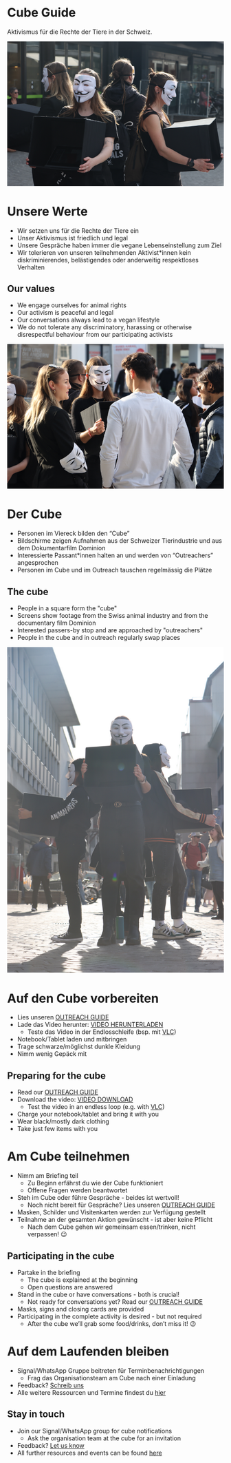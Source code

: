 # Cube Guide
Aktivismus für die Rechte der Tiere in der Schweiz.

![Cube Guide](./assets/images/cube_guide_intro.png "Cube Guide")

# Unsere Werte
- Wir setzen uns für die Rechte der Tiere ein
- Unser Aktivismus ist friedlich und legal
- Unsere Gespräche haben immer die vegane Lebenseinstellung zum Ziel
- Wir tolerieren von unseren teilnehmenden Aktivist\*innen kein diskriminierendes, belästigendes oder anderweitig respektloses Verhalten

## Our values
- We engage ourselves for animal rights
- Our activism is peaceful and legal
- Our conversations always lead to a vegan lifestyle
- We do not tolerate any discriminatory, harassing or otherwise disrespectful behaviour from our participating activists



![Doing Outreach](./assets/images/cube_conversations.png "Doing outreach")

# Der Cube
- Personen im Viereck bilden den “Cube”
- Bildschirme zeigen Aufnahmen aus der Schweizer Tierindustrie und aus dem Dokumentarfilm Dominion
- Interessierte Passant\*innen halten an und werden von “Outreachers” angesprochen
- Personen im Cube und im Outreach tauschen regelmässig die Plätze

## The cube
- People in a square form the "cube"
- Screens show footage from the Swiss animal industry and from the documentary film Dominion
- Interested passers-by stop and are approached by "outreachers"
- People in the cube and in outreach regularly swap places



![Standing in the Cube](./assets/images/cube_standing.png "Standing in the cube")

# Auf den Cube vorbereiten
- Lies unseren [OUTREACH GUIDE](./outreach.html)
- Lade das Video herunter: [VIDEO HERUNTERLADEN](https://drive.google.com/uc?id=1d5qn27noY-JxSZWIbTCMe429KWJ7F6_C&export=download)
  - Teste das Video in der Endlosschleife (bsp. mit [VLC](https://www.videolan.org/vlc/index.de.html))
- Notebook/Tablet laden und mitbringen
- Trage schwarze/möglichst dunkle Kleidung
- Nimm wenig Gepäck mit

## Preparing for the cube
- Read our [OUTREACH GUIDE](./outreach.html)
- Download the video: [VIDEO DOWNLOAD](https://drive.google.com/uc?id=1d5qn27noY-JxSZWIbTCMe429KWJ7F6_C&export=download)
  - Test the video in an endless loop (e.g. with [VLC](https://www.videolan.org/vlc/index.de.html))
- Charge your notebook/tablet and bring it with you
- Wear black/mostly dark clothing
- Take just few items with you

# Am Cube teilnehmen
- Nimm am Briefing teil
  - Zu Beginn erfährst du wie der Cube funktioniert
  - Offene Fragen werden beantwortet
- Steh im Cube oder führe Gespräche - beides ist wertvoll!
  - Noch nicht bereit für Gespräche? Lies unseren [OUTREACH GUIDE](./outreach.html)
- Masken, Schilder und Visitenkarten werden zur Verfügung gestellt
- Teilnahme an der gesamten Aktion gewünscht - ist aber keine Pflicht
  - Nach dem Cube gehen wir gemeinsam essen/trinken, nicht verpassen! 😉

## Participating in the cube
- Partake in the briefing
  - The cube is explained at the beginning
  - Open questions are answered
- Stand in the cube or have conversations - both is crucial!
  - Not ready for conversations yet? Read our [OUTREACH GUIDE](./outreach.html) 
- Masks, signs and closing cards are provided
- Participating in the complete activity is desired - but not required
  - After the cube we’ll grab some food/drinks, don’t miss it! 😉

# Auf dem Laufenden bleiben
- Signal/WhatsApp Gruppe beitreten für Terminbenachrichtigungen
  - Frag das Organisationsteam am Cube nach einer Einladung
- Feedback? [Schreib uns](https://forms.gle/QW3ZR9RHvbV6vThf9)
- Alle weitere Ressourcen und Termine findest du [hier](/#join)

## Stay in touch
- Join our Signal/WhatsApp group for cube notifications
  - Ask the organisation team at the cube for an invitation
- Feedback? [Let us know](https://forms.gle/QW3ZR9RHvbV6vThf9)
- All further resources and events can be found [here](/#join)
